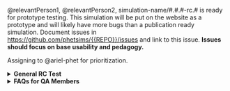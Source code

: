 <!---

~~~~~~~~~~~~~~~~~~~~~~~~~~~~~~~~~~~~~~~~~~
~~ PhET Prototype Release Candidate Test Template ~~
~~~~~~~~~~~~~~~~~~~~~~~~~~~~~~~~~~~~~~~~~~

Notes and Instructions for Developers:
  1. Comments indicate whether something can be omitted or edited. 
  2. Please check the comments before trying to omit or edit something.
  3. Please don't rearrange the sections.

-->

@relevantPerson1, @relevantPerson2, simulation-name/#.#.#-rc.# is ready for prototype testing. This simulation will be
put on the website as a prototype and will likely have more bugs than a publication ready simulation. Document issues in 
https://github.com/phetsims/{{REPO}}/issues and link to this issue. **Issues should focus on base usability and pedagogy.**

Assigning to @ariel-phet for prioritization.

<!---
////////////////////////////////////////////////////////////////////////////////////////////////////////////////////////
// Section 1: Prototype Testing [CAN BE OMITTED, SHOULD BE EDITED IF NOT OMITTED]
////////////////////////////////////////////////////////////////////////////////////////////////////////////////////////
-->

<details>
<summary><b>General RC Test</b></summary>

<!--- [DO NOT OMIT, CAN BE EDITED] -->
<h3>What to Test</h3>

- Play with the simulation normally.
- Make sure you can't lose anything.
- Complete the test matrix.
- Try to include version numbers for browsers
- If there is a console available, check for errors and include them in the Problem Description.
- Focus on pedagogy issues and bugs that break the sim. 
- If you find bugs beyond pedagogy/breaking, still document these bugs as github issues.
- If a11y aspects are present, test them, but with an eye for "normal use".

<!--- [CAN BE OMITTED, SHOULD BE EDITED IF NOT OMITTED] -->
<h3>Focus and Special Instructions</h3>

[Provide further instructions here. Any aspects or requests not included elsewhere can be included here]

<!--- [CAN BE OMITTED, SHOULD BE EDITED IF NOT OMITTED] -->
<h3>Known Issues</h3>

- [ ] [Issue1](link)
- [ ] [Issue2](link)
- [ ] [Issue3](link)

These issues should have the "status:ready-for-qa" label if they are fixed. Check these issues off and close them if they are fixed.
Otherwise, post a comment in the issue saying that it wasn't fixed and link back to this issue. Most of these issues will not be fixed 
at this point, just be aware of them as you test.

<!--- [DO NOT OMIT, CAN BE EDITED] -->
<h3>Link(s)</h3>

- **[Simulation](all_phet_link)**
- **[Test Matrix](link)**


<hr>

</details>


<!---
////////////////////////////////////////////////////////////////////////////////////////////////////////////////////////
// Section 4: FAQs for QA Members [DO NOT OMIT, DO NOT EDIT]
////////////////////////////////////////////////////////////////////////////////////////////////////////////////////////
-->

<details>
<summary><b>FAQs for QA Members</b></summary>

<br>
  
  <!--- [DO NOT OMIT, DO NOT EDIT] -->

  <details>
  <summary><i>There are multiple tests in this issue... Which test should I do first?</i></summary> 
  
  Test in order! Test the first thing first, the second thing second, and so on.

  </details>

  <br>

  <!--- [DO NOT OMIT, DO NOT EDIT] -->

  <details>
  <summary><i>How should I format my issue?</i></summary>
  
  Here's a template for making issues:

      <b>Test Device</b>

      blah

      <b>Operating System</b>

      blah

      <b>Browser</b>

      blah

      <b>Problem Description</b>

      blah

      <b>Steps to Reproduce</b>

      blah

      <b>Visuals</b>

      blah

      <details>
      <summary><b>Troubleshooting Information</b></summary>

      blah

      </details>

  </details>

  <br>

  <!--- [DO NOT OMIT, DO NOT EDIT] -->

  <details>
  <summary><i>Who should I assign?</i></summary>
  
  We typically assign the developer who opened the issue in the QA repository.

  </details>
  
  <br>

  <!--- [DO NOT OMIT, DO NOT EDIT] -->

  <details>
  <summary><i>My question isn't in here... What should I do?</i></summary>
  
  You should:

  1. Consult the [QA Book](https://github.com/phetsims/QA/blob/master/doc/qa-book.md).
  2. Google it.
  3. Ask Katie.
  4. Ask a developer.
  5. Google it again.
  6. Cry.

  </details>

<br>

<hr>

</details>
